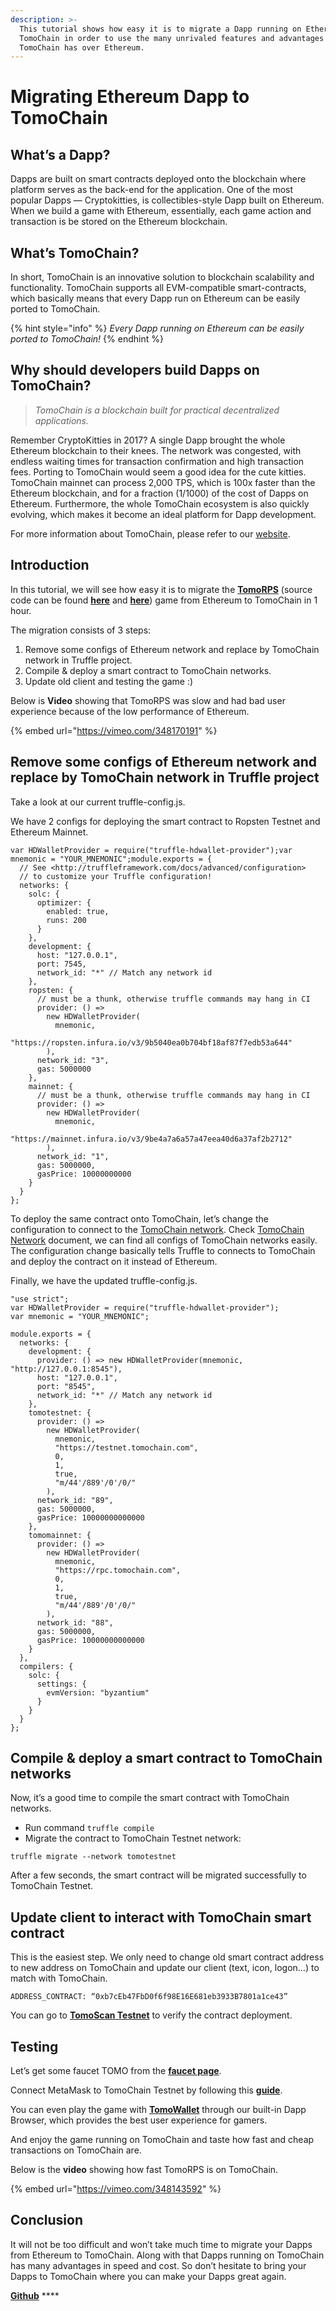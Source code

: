 ```yaml
---
description: >-
  This tutorial shows how easy it is to migrate a Dapp running on Ethereum to
  TomoChain in order to use the many unrivaled features and advantages that
  TomoChain has over Ethereum.
---
```


# Migrating Ethereum Dapp to TomoChain

## What’s a Dapp? <a id="b85e"></a>

Dapps are built on smart contracts deployed onto the blockchain where platform serves as the back-end for the application. One of the most popular Dapps — Cryptokitties, is collectibles-style Dapp built on Ethereum. When we build a game with Ethereum, essentially, each game action and transaction is be stored on the Ethereum blockchain.

## What’s TomoChain? <a id="d2b6"></a>

In short, TomoChain is an innovative solution to blockchain scalability and functionality. TomoChain supports all EVM-compatible smart-contracts, which basically means that every Dapp run on Ethereum can be easily ported to TomoChain.

{% hint style="info" %}
_Every Dapp running on Ethereum can be easily ported to TomoChain!_
{% endhint %}

## Why should developers build Dapps on TomoChain? <a id="0547"></a>

> _TomoChain is a blockchain built for practical decentralized applications._

Remember CryptoKitties in 2017? A single Dapp brought the whole Ethereum blockchain to their knees. The network was congested, with endless waiting times for transaction confirmation and high transaction fees. Porting to TomoChain would seem a good idea for the cute kitties. TomoChain mainnet can process 2,000 TPS, which is 100x faster than the Ethereum blockchain, and for a fraction \(1/1000\) of the cost of Dapps on Ethereum. Furthermore, the whole TomoChain ecosystem is also quickly evolving, which makes it become an ideal platform for Dapp development.

For more information about TomoChain, please refer to our [website](http://tomochain.com/).

## Introduction <a id="7e29"></a>

In this tutorial, we will see how easy it is to migrate the [**TomoRPS**](https://tomorps.online/) \(source code can be found [**here**](https://github.com/frogdevvn/tomorps-smartcontract) and [**here**](https://github.com/frogdevvn/tomorps-backend)\) game from Ethereum to TomoChain in 1 hour.

The migration consists of 3 steps:

1. Remove some configs of Ethereum network and replace by TomoChain network in Truffle project.
2. Compile & deploy a smart contract to TomoChain networks.
3. Update old client and testing the game :\)

Below is **Video** showing that TomoRPS was slow and had bad user experience because of the low performance of Ethereum.

{% embed url="https://vimeo.com/348170191" %}

## Remove some configs of Ethereum network and replace by TomoChain network in Truffle project <a id="d654"></a>

Take a look at our current truffle-config.js.

We have 2 configs for deploying the smart contract to Ropsten Testnet and Ethereum Mainnet.

```text
var HDWalletProvider = require("truffle-hdwallet-provider");var mnemonic = "YOUR_MNEMONIC";module.exports = {
  // See <http://truffleframework.com/docs/advanced/configuration>
  // to customize your Truffle configuration!
  networks: {
    solc: {
      optimizer: {
        enabled: true,
        runs: 200
      }
    },
    development: {
      host: "127.0.0.1",
      port: 7545,
      network_id: "*" // Match any network id
    },
    ropsten: {
      // must be a thunk, otherwise truffle commands may hang in CI
      provider: () =>
        new HDWalletProvider(
          mnemonic,
          "https://ropsten.infura.io/v3/9b5040ea0b704bf18af87f7edb53a644"
        ),
      network_id: "3",
      gas: 5000000
    },
    mainnet: {
      // must be a thunk, otherwise truffle commands may hang in CI
      provider: () =>
        new HDWalletProvider(
          mnemonic,
          "https://mainnet.infura.io/v3/9be4a7a6a57a47eea40d6a37af2b2712"
        ),
      network_id: "1",
      gas: 5000000,
      gasPrice: 10000000000
    }
  }
};
```

To deploy the same contract onto TomoChain, let’s change the configuration to connect to the [TomoChain network](https://docs.tomochain.com/general/networks/). Check [TomoChain Network](https://docs.tomochain.com/general/networks/) document, we can find all configs of TomoChain networks easily. The configuration change basically tells Truffle to connects to TomoChain and deploy the contract on it instead of Ethereum.

Finally, we have the updated truffle-config.js.

```text
"use strict";
var HDWalletProvider = require("truffle-hdwallet-provider");
var mnemonic = "YOUR_MNEMONIC";
  
module.exports = {
  networks: {
    development: {
      provider: () => new HDWalletProvider(mnemonic, "http://127.0.0.1:8545"),
      host: "127.0.0.1",
      port: "8545",
      network_id: "*" // Match any network id
    },
    tomotestnet: {
      provider: () =>
        new HDWalletProvider(
          mnemonic,
          "https://testnet.tomochain.com",
          0,
          1,
          true,
          "m/44'/889'/0'/0/"
        ),
      network_id: "89",
      gas: 5000000,
      gasPrice: 10000000000000
    },
    tomomainnet: {
      provider: () =>
        new HDWalletProvider(
          mnemonic,
          "https://rpc.tomochain.com",
          0,
          1,
          true,
          "m/44'/889'/0'/0/"
        ),
      network_id: "88",
      gas: 5000000,
      gasPrice: 10000000000000
    }
  },
  compilers: {
    solc: {
      settings: {
        evmVersion: "byzantium"
      }
    }
  }
};
```

## Compile & deploy a smart contract to TomoChain networks <a id="6ac5"></a>

Now, it’s a good time to compile the smart contract with TomoChain networks.

* Run command `truffle compile`
* Migrate the contract to TomoChain Testnet network:

`truffle migrate --network tomotestnet`

After a few seconds, the smart contract will be migrated successfully to TomoChain Testnet.

## Update client to interact with TomoChain smart contract <a id="ab97"></a>

This is the easiest step. We only need to change old smart contract address to new address on TomoChain and update our client \(text, icon, logon…\) to match with TomoChain.

`ADDRESS_CONTRACT: “0xb7cEb47FbD0f6f98E16E681eb3933B7801a1ce43”`

You can go to [**TomoScan Testnet**](https://scan.testnet.tomochain.com/) to verify the contract deployment.

## Testing <a id="b3ec"></a>

Let’s get some faucet TOMO from the [**faucet page**](https://faucet.testnet.tomochain.com/).

Connect MetaMask to TomoChain Testnet by following this [**guide**](https://github.com/tomochain/docs/blob/game_tutorials/get-started/wallet).

You can even play the game with [**TomoWallet**](https://docs.tomochain.com/products/tomowallet/features/) through our built-in Dapp Browser, which provides the best user experience for gamers.

And enjoy the game running on TomoChain and taste how fast and cheap transactions on TomoChain are.

Below is the **video** showing how fast TomoRPS is on TomoChain.

{% embed url="https://vimeo.com/348143592" %}

## Conclusion <a id="2a44"></a>

It will not be too difficult and won’t take much time to migrate your Dapps from Ethereum to TomoChain. Along with that Dapps running on TomoChain has many advantages in speed and cost. So don’t hesitate to bring your Dapps to TomoChain where you can make your Dapps great again.

[**Github**](https://github.com/tomochain/docs/blob/game_tutorials/docs/developers/migrate_from_ethereum.md) ****

